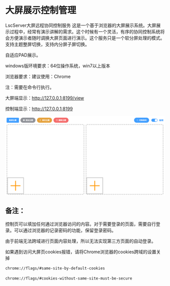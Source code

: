 # 大屏展示控制管理
LscServer大屏远程协同控制服务
这是一个基于浏览器的大屏展示系统。大屏展示过程中，经常有演示讲解的需求。这个时候有一个灵活，有序的协同控制系统将会方便演示者随时调换大屏页面进行演示。这个服务只是一个软分屏处理的模式。支持主题整屏切换，支持内分屏子屏切换。

自适应PAD展示。

windows版环境要求：64位操作系统，win7以上版本

浏览器要求：建议使用：Chrome

注：需要在命令行执行。

大屏端显示：http://127.0.0.1:8199/view

控制端显示：http://127.0.0.1:8199

![](../imgs/extended/lsc.png)


## 备注：

控制页可以填加任何通过浏览器访问的内容。对于需要登录的页面，需要自行登录。可以通过浏览器的记录密码的功能，保留登录密码。

由于前端无法跨域进行页面内容处理，所以无法实现第三方页面的自动登录。

如果遇到访问大屏页cookies报错，请将Chrome浏览器的cookies跨域的设置关掉

```
chrome://flags/#same-site-by-default-cookies
  
chrome://flags/#cookies-without-same-site-must-be-secure
 
 ```

